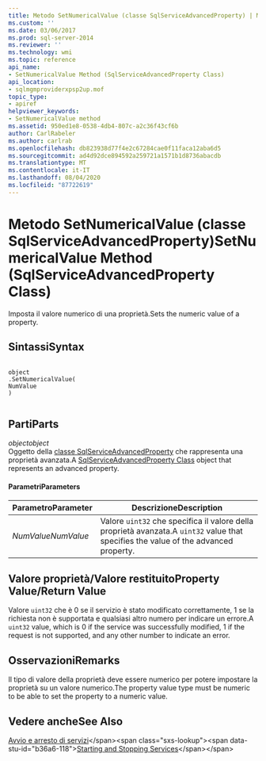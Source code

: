 ```yaml
---
title: Metodo SetNumericalValue (classe SqlServiceAdvancedProperty) | Microsoft Docs
ms.custom: ''
ms.date: 03/06/2017
ms.prod: sql-server-2014
ms.reviewer: ''
ms.technology: wmi
ms.topic: reference
api_name:
- SetNumericalValue Method (SqlServiceAdvancedProperty Class)
api_location:
- sqlmgmproviderxpsp2up.mof
topic_type:
- apiref
helpviewer_keywords:
- SetNumericalValue method
ms.assetid: 950ed1e8-0538-4db4-807c-a2c36f43cf6b
author: CarlRabeler
ms.author: carlrab
ms.openlocfilehash: db823938d77f4e2c67284cae0f11faca12aba6d5
ms.sourcegitcommit: ad4d92dce894592a259721a1571b1d8736abacdb
ms.translationtype: MT
ms.contentlocale: it-IT
ms.lasthandoff: 08/04/2020
ms.locfileid: "87722619"
---
```

# <a name="setnumericalvalue-method-sqlserviceadvancedproperty-class"></a><span data-ttu-id="b36a6-102">Metodo SetNumericalValue (classe SqlServiceAdvancedProperty)</span><span class="sxs-lookup"><span data-stu-id="b36a6-102">SetNumericalValue Method (SqlServiceAdvancedProperty Class)</span></span>
  <span data-ttu-id="b36a6-103">Imposta il valore numerico di una proprietà.</span><span class="sxs-lookup"><span data-stu-id="b36a6-103">Sets the numeric value of a property.</span></span>  
  
## <a name="syntax"></a><span data-ttu-id="b36a6-104">Sintassi</span><span class="sxs-lookup"><span data-stu-id="b36a6-104">Syntax</span></span>  
  
```  
  
object  
.SetNumericalValue(  
NumValue  
)  
  
```  
  
## <a name="parts"></a><span data-ttu-id="b36a6-105">Parti</span><span class="sxs-lookup"><span data-stu-id="b36a6-105">Parts</span></span>  
 <span data-ttu-id="b36a6-106">*object*</span><span class="sxs-lookup"><span data-stu-id="b36a6-106">*object*</span></span>  
 <span data-ttu-id="b36a6-107">Oggetto della [classe SqlServiceAdvancedProperty](sqlserviceadvancedproperty-class.md) che rappresenta una proprietà avanzata.</span><span class="sxs-lookup"><span data-stu-id="b36a6-107">A [SqlServiceAdvancedProperty Class](sqlserviceadvancedproperty-class.md) object that represents an advanced property.</span></span>  
  
#### <a name="parameters"></a><span data-ttu-id="b36a6-108">Parametri</span><span class="sxs-lookup"><span data-stu-id="b36a6-108">Parameters</span></span>  
  
|<span data-ttu-id="b36a6-109">Parametro</span><span class="sxs-lookup"><span data-stu-id="b36a6-109">Parameter</span></span>|<span data-ttu-id="b36a6-110">Descrizione</span><span class="sxs-lookup"><span data-stu-id="b36a6-110">Description</span></span>|  
|---------------|-----------------|  
|<span data-ttu-id="b36a6-111">*NumValue*</span><span class="sxs-lookup"><span data-stu-id="b36a6-111">*NumValue*</span></span>|<span data-ttu-id="b36a6-112">Valore `uint32` che specifica il valore della proprietà avanzata.</span><span class="sxs-lookup"><span data-stu-id="b36a6-112">A `uint32` value that specifies the value of the advanced property.</span></span>|  
  
## <a name="property-valuereturn-value"></a><span data-ttu-id="b36a6-113">Valore proprietà/Valore restituito</span><span class="sxs-lookup"><span data-stu-id="b36a6-113">Property Value/Return Value</span></span>  
 <span data-ttu-id="b36a6-114">Valore `uint32` che è 0 se il servizio è stato modificato correttamente, 1 se la richiesta non è supportata e qualsiasi altro numero per indicare un errore.</span><span class="sxs-lookup"><span data-stu-id="b36a6-114">A `uint32` value, which is 0 if the service was successfully modified, 1 if the request is not supported, and any other number to indicate an error.</span></span>  
  
## <a name="remarks"></a><span data-ttu-id="b36a6-115">Osservazioni</span><span class="sxs-lookup"><span data-stu-id="b36a6-115">Remarks</span></span>  
 <span data-ttu-id="b36a6-116">Il tipo di valore della proprietà deve essere numerico per potere impostare la proprietà su un valore numerico.</span><span class="sxs-lookup"><span data-stu-id="b36a6-116">The property value type must be numeric to be able to set the property to a numeric value.</span></span>  
  
## <a name="see-also"></a><span data-ttu-id="b36a6-117">Vedere anche</span><span class="sxs-lookup"><span data-stu-id="b36a6-117">See Also</span></span>  
 <span data-ttu-id="b36a6-118">[Avvio e arresto di servizi](https://technet.microsoft.com/library/ms174886\(v=sql.105\).aspx)</span><span class="sxs-lookup"><span data-stu-id="b36a6-118">[Starting and Stopping Services](https://technet.microsoft.com/library/ms174886\(v=sql.105\).aspx)</span></span>  
  
  
